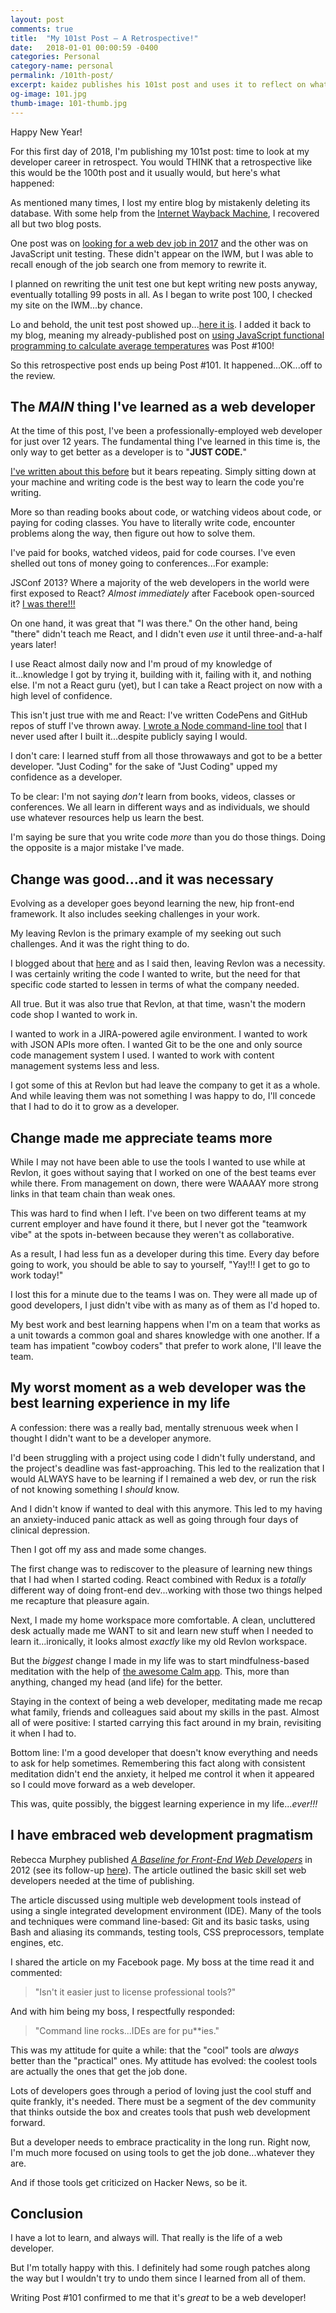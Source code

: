 ```yaml
---
layout: post
comments: true
title:  "My 101st Post – A Retrospective!"
date:   2018-01-01 00:00:59 -0400
categories: Personal
category-name: personal
permalink: /101th-post/
excerpt: kaidez publishes his 101st post and uses it to reflect on what he's learned as a web developer.
og-image: 101.jpg
thumb-image: 101-thumb.jpg
---
```

Happy New Year!

For this first day of 2018, I'm publishing my 101st post: time to look at my developer career in retrospect. You would THINK that a retrospective like this would be the 100th post and it usually would, but here's what happened:

As mentioned many times, I lost my entire blog by mistakenly deleting its database. With some help from the <a href="https://web.archive.org/web/*/kaidez.com">Internet Wayback Machine</a>, I recovered all but two blog posts.

One post was on <a href="/front-end-web-developer-job-search/">looking for a web dev job in 2017</a> and the other was on JavaScript unit testing. These didn't appear on the IWM, but I was able to recall enough of the job search one from memory to rewrite it.

I planned on rewriting the unit test one but kept writing new posts anyway, eventually totalling 99 posts in all. As I began to write post 100, I checked my site on the IWM...by chance.

Lo and behold, the unit test post showed up...<a href="/learn-javascript-unit-testing/">here it is</a>. I added it back to my blog, meaning my already-published post on <a href="/temperatures-functional-programming/">using JavaScript functional programming to calculate average temperatures</a> was Post #100!

So this retrospective post ends up being Post #101.  It happened...OK...off to the review.

<h2>The <em>MAIN</em> thing I've learned as a web developer</h2>
At the time of this post, I've been a professionally-employed web developer for just over 12 years. The fundamental thing I've learned in this time is, the only way to get better as a developer is to "<strong>JUST CODE.</strong>"

<a href="/write-code-every-f-king-day/">I've written about this before</a> but it bears repeating. Simply sitting down at your machine and writing code is the best way to learn the code you're writing.

More so than reading books about code, or watching videos about code, or paying for coding classes. You have to literally write code, encounter problems along the way, then figure out how to solve them.

I've paid for books, watched videos, paid for code courses.  I've even shelled out tons of money going to conferences...For example:

JSConf 2013? Where a majority of the web developers in the world were first exposed to React? <em>Almost immediately</em> after Facebook open-sourced it? <a href="https://www.youtube.com/watch?v=GW0rj4sNH2w">I was there!!!</a>

On one hand, it was great that "I was there." On the other hand, being "there" didn't teach me React, and I didn't even <em>use</em> it until three-and-a-half years later!

I use React almost daily now and I'm proud of my knowledge of it...knowledge I got by trying it, building with it, failing with it, and nothing else. I'm not a React guru (yet), but I can take a React project on now with a high level of confidence.

This isn't just true with me and React: I've written CodePens and GitHub repos of stuff I've thrown away. <a href="/kdz-build-tool/">I wrote a Node command-line tool</a> that I never used after I built it...despite publicly saying I would.

I don't care: I learned stuff from all those throwaways and got to be a better developer. "Just Coding" for the sake of "Just Coding" upped my confidence as a developer.

To be clear: I'm not saying <em>don't</em> learn from books, videos, classes or conferences. We all learn in different ways and as individuals, we should use whatever resources help us learn the best.

I'm saying be sure that you write code <em>more</em> than you do those things. Doing the opposite is a major mistake I've made.

<h2>Change was good...and it was necessary</h2>
Evolving as a developer goes beyond learning the new, hip front-end framework. It also includes seeking challenges in your work.

My leaving Revlon is the primary example of my seeking out such challenges.  And it was the right thing to do.

I blogged about that <a href="/revlon/">here</a> and as I said then, leaving Revlon was a necessity. I was certainly writing the code I wanted to write, but the need for that specific code started to lessen in terms of what the company needed.

All true. But it was also true that Revlon, at that time, wasn't the modern code shop I wanted to work in.

I wanted to work in a JIRA-powered agile environment. I wanted to work with JSON APIs more often. I wanted Git to be the one and only source code management system I used. I wanted to work with content management systems less and less.

I got some of this at Revlon but had leave the company to get it as a whole. And while leaving them was not something I was happy to do, I'll concede that I had to do it to grow as a developer.

<h2>Change made me appreciate teams more</h2>
While I may not have been able to use the tools I wanted to use while at Revlon, it goes without saying that I worked on one of the best teams ever while there. From management on down, there were WAAAAY more strong links in that team chain than weak ones.

This was hard to find when I left. I've been on two different teams at my current employer and have found it there, but I never got the "teamwork vibe" at the spots in-between because they weren't as collaborative.

As a result, I had less fun as a developer during this time. Every day before going to work, you should be able to say to yourself, "Yay!!! I get to go to work today!"

I lost this for a minute due to the teams I was on. They were all made up of good developers, I just didn't vibe with as many as of them as I'd hoped to.

My best work and best learning happens when I'm on a team that works as a unit towards a common goal and shares knowledge with one another. If a team has impatient "cowboy coders" that prefer to work alone, I'll leave the team.

<h2>My worst moment as a web developer was the best learning experience in my life</h2>
A confession: there was a really bad, mentally strenuous week when I thought I didn't want to be a developer anymore.

I'd been struggling with a project using code I didn't fully understand, and the project's deadline was fast-approaching. This led to the realization that I would ALWAYS have to be learning if I remained a web dev, or run the risk of not knowing something I <em>should</em> know.

And I didn't know if wanted to deal with this anymore. This led to my having an anxiety-induced panic attack as well as going through four days of clinical depression.

Then I got off my ass and made some changes.

The first change was to rediscover to the pleasure of learning new things that I had when I started coding. React combined with Redux is a <em>totally</em> different way of doing front-end dev...working with those two things helped me recapture that pleasure again.

Next, I made my home workspace more comfortable. A clean, uncluttered desk actually made me WANT to sit and learn new stuff when I needed to learn it...ironically, it looks almost <em>exactly</em> like my old Revlon workspace.

But the <em>biggest</em> change I made in my life was to start mindfulness-based meditation with the help of <a href="https://www.calm.com/">the awesome Calm app</a>. This, more than anything, changed my head (and life) for the better.

Staying in the context of being a web developer, meditating made me recap what family, friends and colleagues said about my skills in the past. Almost all of were positive: I started carrying this fact around in my brain, revisiting it when I had to.

Bottom line: I'm a good developer that doesn't know everything and needs to ask for help sometimes. Remembering this fact along with consistent meditation didn't end the anxiety, it helped me control it when it appeared so I could move forward as a web developer.

This was, quite possibly, the biggest learning experience in my life...<em>ever!!!</em>
<h2>I have embraced web development pragmatism</h2>
Rebecca Murphey published <a href="http://rmurphey.com/blog/2012/04/12/a-baseline-for-front-end-developers"><em>A Baseline for Front-End Web Developers</em></a> in 2012 (see its follow-up <a href="http://rmurphey.com/blog/2015/03/23/a-baseline-for-front-end-developers-2015">here</a>). The article outlined the basic skill set web developers needed at the time of publishing.

The article discussed using multiple web development tools instead of using  a single integrated development environment (IDE). Many of the tools and techniques were command line-based: Git and its basic tasks, using Bash and aliasing its commands, testing tools, CSS preprocessors, template engines, etc.

I shared the article on my Facebook page. My boss at the time read it and commented:

<blockquote>
<p>"Isn't it easier just to license professional tools?"</p>
</blockquote>

And with him being my boss, I respectfully responded:

<blockquote>
<p>"Command line rocks...IDEs are for pu**ies."</p>
</blockquote>

This was my attitude for quite a while: that the "cool" tools are <em>always</em> better than the "practical" ones. My attitude has evolved: the coolest tools are actually the ones that get the job done.

Lots of developers goes through a period of loving just the cool stuff and quite frankly, it's needed. There must be a segment of the dev community that thinks outside the box and creates tools that push web development forward.

But a developer needs to embrace practicality in the long run. Right now, I'm much more focused on using tools to get the job done...whatever they are.

And if those tools get criticized on Hacker News, so be it.

<h2>Conclusion</h2>
I have a lot to learn, and always will. That really is the life of a web developer.

But I'm totally happy with this. I definitely had some rough patches along the way but I wouldn't try to undo them since I learned from all of them.

Writing Post #101 confirmed to me that it's <em>great</em> to be a web developer!